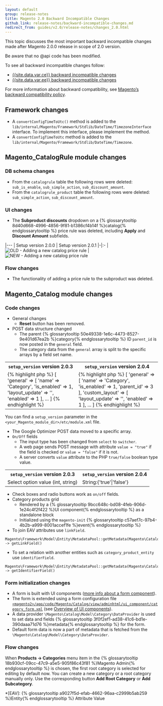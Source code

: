 ```yaml
---
layout: default
group: release-notes
title: Magento 2.0 Backward Incompatible Changes
github_link: release-notes/backward-incompatible-changes.md
redirect_from: guides/v2.0/release-notes/changes_2.0.html
---
```


This topic discusses the most important backward incompatible changes made after Magento 2.0.0 release in scope of 2.0 version.

Be aware that no @api code has been modified.

To see all backward incompatible changes follow:

 - [{{site.data.var.ce}} backward incompatible changes][]
 - [{{site.data.var.ee}} backward incompatible changes][]

For more information about backward compatibility, see [Magento’s backward compatibility policy][].

## Framework changes

* A `convertConfigTimeToUtc()` method is added to the `lib/internal/Magento/Framework/Stdlib/DateTime/TimezoneInterface` interface. To implement this interface, please implement the method.
* A `convertConfigTimeToUtc` method is added to the  `lib/internal/Magento/Framework/Stdlib/DateTime/Timezone`.

## Magento_CatalogRule module changes

### DB schema changes

* From the `catalogrule` table the following rows were deleted: `sub_is_enable`, `sub_simple_action`, `sub_discount_amount`.
* From the `catalogrule_product` table the following rows were deleted: `sub_simple_action`, `sub_discount_amount`.

### UI changes

* The **Subproduct discounts** dropdown on a {% glossarytooltip 8d40d668-4996-4856-9f81-b1386cf4b14f %}catalog{% endglossarytooltip %} price rule was deleted, including **Apply** and **Discount Amount** subfields.

|---
| Setup version 2.0.0  | Setup version 2.0.1
|-|:-
| ![OLD - Adding a new catalog price rule]({{site.baseurl}}common/images/backw_chang_cat_pr_rul_200.png 'OLD - Adding a new catalog price rule') | ![NEW - Adding a new catalog price rule]({{site.baseurl}}common/images/backw_chang_cat_pr_rul_201.png 'NEW - Adding a new catalog price rule')

### Flow changes

* The functionality of adding a price rule to the subproduct was deleted.

## Magento_Catalog module changes

### Code changes

* General changes
  * **Reset** button has been removed.
* POST data structure changed
  * The parent {% glossarytooltip 50e49338-1e6c-4473-8527-9e401d67ea2b %}category{% endglossarytooltip %} ID `parent_id` is now posted in the `general` field.
  * The category data from the `general` array is split to the specific arrays by a field set name.

<table>
  <tr>
    <th><code>setup_version</code> version 2.0.3</th>
    <th><code>setup_version</code> version 2.0.4</th>
  </tr>
  <tr>
    <td>
    {% highlight php %}
    [
        'general' => [
            'name' => 'Category',
            'is_enabled' => 1,
            'layout_update' => '<XML CODE>',
            'enabled' => 1
        ],
        ...
    ]
    {% endhighlight %}
    </td>
    <td>
    {% highlight php %}
    [
        'general' => [
            'name' => 'Category',
            'is_enabled' => 1,
            'parent_id' => 3
        ],
        'custom_layout' => [
            'layout_update' => '<XML CODE>',
            'enabled' => 1
        ],
        ...
    ]
    {% endhighlight %}
    </td>
  </tr>
</table>

You can find a `setup_version` parameter in the `<your_Magento_module_dir>/etc/module.xml` file.

* The Google Optimizer POST data moved to a specific array.
* `On/Off` fields
  * The input type has been changed from `select` to `switcher`.
  * A web page sends POST message with attribute `value = "true"` if the field is checked or `value = "false"` if it is not.
  * A server converts `value` attribute to the PHP `true/false` boolean type value.

<table>
  <tr>
    <th><code>setup_version</code> version 2.0.3</th>
    <th><code>setup_version</code> version 2.0.4</th>
  </tr>
  <tr>
    <td>
    Select option value (int, string)
    </td>
    <td>
    String:{'true'|'false'}
    </td>
  </tr>
</table>

* Check boxes and radio buttons work as `on/off` fields.
* Category products grid
  * Rendered by a {% glossarytooltip 9bcc648c-bd08-4feb-906d-1e24c4f2f422 %}UI component{% endglossarytooltip %} as a standalone block
  * Initialized using the `magento-init` {% glossarytooltip c57aef7c-97b4-4b2b-a999-8001accef1fe %}event{% endglossarytooltip %}
* To join EAV attributes use `linkField`.

``` php?start_inline=1
Magento\Framework\Model\Entity\MetadataPool::getMetadata(Magento\Catalog\Api\Data\CategoryInterface) -> getLinkField()
```

* To set a relation with another entities such as `category_product_entity` use `identifierField`.

``` php?start_inline=1
Magento\Framework\Model\Entity\MetadataPool::getMetadata(Magento\Catalog\Api\Data\CategoryInterface) -> getIdentifierField()
```

### Form initialization changes

* A form is built with UI components ([more info about a form component][]).
* The form is extended using a form configuration file [`<magento2>/app/code/Magento/Catalog/view/adminhtml/ui_component/category_form.xml`][] (see [Overview of UI components][]).
* A data provider `\Magento\Catalog\Model\Category\DataProvider` is used to set data and fields {% glossarytooltip 3f0f2ef1-ad38-41c6-bd1e-390daaa71d76 %}metadata{% endglossarytooltip %} for the form.
* Default form data is now a part of metadata that is fetched from the `\Magento\Catalog\Model\Category\DataProvider`.

### Flow changes

When **Products -> Categories** menu item in the {% glossarytooltip 18b930cf-09cc-47c9-a5e5-905f86c43f81 %}Magento Admin{% endglossarytooltip %} is chosen, the first root category is selected for editing by default now. You can create a new category or a root category manually only. Use the corresponding button **Add Root Category** or **Add Subcategory**.

<!-- LINK DEFINITIONS -->

[Magento’s backward compatibility policy]: http://devdocs.magento.com/guides/v2.0/architecture/backward-compatibility.html

[`<magento2>/app/code/Magento/Catalog/etc/module.xml`]: https://github.com/magento/magento2/blob/bbc0e893539cad4ee415dd458dece7cd36d44cdc/app/code/Magento/Catalog/etc/module.xml
[`<magento2>/app/code/Magento/Catalog/view/adminhtml/ui_component/category_form.xml`]: https://github.com/magento/magento2/blob/bbc0e893539cad4ee415dd458dece7cd36d44cdc/app/code/Magento/Catalog/view/adminhtml/ui_component/category_form.xml

[{{site.data.var.ce}} backward incompatible changes]: {{page.baseurl}}release-notes/changes/ce_changes.html
[{{site.data.var.ee}} backward incompatible changes]: {{page.baseurl}}release-notes/changes/ee_changes.html
[Overview of UI components]: {{page.baseurl}}ui-components/ui-definition.html
[more info about a form component]: {{page.baseurl}}ui-components/ui-form.html

<!-- ABBREVIATIONS -->

*[EAV]: {% glossarytooltip a9027f5d-efab-4662-96aa-c2999b5ab259 %}Entity{% endglossarytooltip %} Attribute Value
